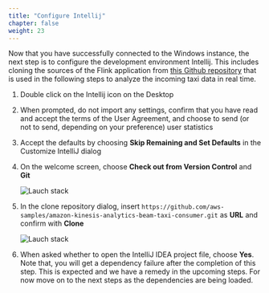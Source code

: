 ```yaml
---
title: "Configure Intellij"
chapter: false
weight: 23
---
```


Now that you have successfully connected to the Windows instance, the next step is to configure the development environment Intellij. This includes cloning the sources of the Flink application from [this Github repository](https://github.com/aws-samples/amazon-kinesis-analytics-beam-taxi-consumer) that is used in the following steps to analyze the incoming taxi data in real time.

1. Double click on the Intellij icon on the Desktop

1. When prompted, do not import any settings, confirm that you have read and accept the terms of the User Agreement, and choose to send (or not to send, depending on your preference) user statistics

1. Accept the defaults by choosing **Skip Remaining and Set Defaults** in the Customize IntelliJ dialog

1. On the welcome screen, choose **Check out from Version Control** and **Git**

   ![Lauch stack](/images/beam-on-kda/intellij-1-welcome.png)

1. In the clone repository dialog, insert `https://github.com/aws-samples/amazon-kinesis-analytics-beam-taxi-consumer.git` as **URL** and confirm with **Clone**

   ![Lauch stack](/images/beam-on-kda/intellij-2-clone.png)

1. When asked whether to open the IntelliJ IDEA project file, choose **Yes**. Note that, you will get a dependency failure after the completion of this step. This is expected and we have a remedy in the upcoming steps. For now move on to the next steps as the dependencies are being loaded.
